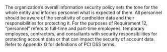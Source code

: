 The organization’s overall information security policy sets the tone for the whole entity and informs personnel what is expected of them. All personnel should be aware of the sensitivity of cardholder data and their responsibilities for protecting it.
For the purposes of Requirement 12, “personnel” refers to full-time and part-time employees, temporary employees, contractors, and consultants with security responsibilities for protecting account data or that can impact the security of account data.
Refer to Appendix G for definitions of PCI DSS terms.